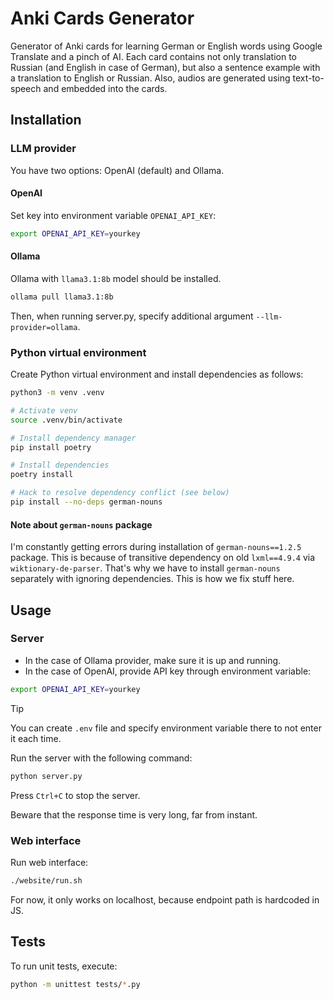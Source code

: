 # Anki Cards Generator

Generator of Anki cards for learning German or English words using Google Translate and a pinch of AI.
Each card contains not only translation to Russian (and English in case of German), but also a sentence example with a translation to English or Russian.
Also, audios are generated using text-to-speech and embedded into the cards.

## Installation

### LLM provider

You have two options: OpenAI (default) and Ollama.

#### OpenAI

Set key into environment variable `OPENAI_API_KEY`:

```bash
export OPENAI_API_KEY=yourkey
```

#### Ollama

Ollama with `llama3.1:8b` model should be installed.

```bash
ollama pull llama3.1:8b
```

Then, when running server.py, specify additional argument `--llm-provider=ollama`.

### Python virtual environment

Create Python virtual environment and install dependencies as follows:

```bash
python3 -m venv .venv

# Activate venv
source .venv/bin/activate

# Install dependency manager
pip install poetry

# Install dependencies
poetry install

# Hack to resolve dependency conflict (see below)
pip install --no-deps german-nouns
```

#### Note about `german-nouns` package

I'm constantly getting errors during installation of `german-nouns==1.2.5` package.
This is because of transitive dependency on old `lxml==4.9.4` via `wiktionary-de-parser`.
That's why we have to install `german-nouns` separately with ignoring dependencies.
This is how we fix stuff here.

## Usage

### Server

* In the case of Ollama provider, make sure it is up and running.
* In the case of OpenAI, provide API key through environment variable:

```bash
export OPENAI_API_KEY=yourkey
```

> [!TIP]
> You can create `.env` file and specify environment variable there to not enter it each time.

Run the server with the following command:

```bash
python server.py
```

Press `Ctrl+C` to stop the server.

Beware that the response time is very long, far from instant.

### Web interface

Run web interface:

```bash
./website/run.sh
```

For now, it only works on localhost, because endpoint path is hardcoded in JS.

## Tests

To run unit tests, execute:

```bash
python -m unittest tests/*.py
```

